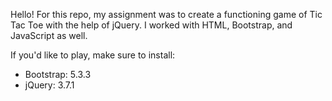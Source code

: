 Hello! For this repo, my assignment was to create a functioning game of Tic Tac Toe with the help of jQuery. I worked with HTML, Bootstrap, and JavaScript as well.

If you'd like to play, make sure to install:

- Bootstrap: 5.3.3
- jQuery: 3.7.1

